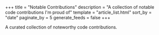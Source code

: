 +++
title = "Notable Contributions"
description = "A collection of notable code contributions I'm proud of"
template = "article_list.html"
sort_by = "date"
paginate_by = 5
generate_feeds = false
+++

A curated collection of noteworthy code contributions.

